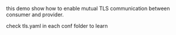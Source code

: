 this demo show how to enable mutual TLS communication between consumer and provider.


check tls.yaml in each conf folder to learn